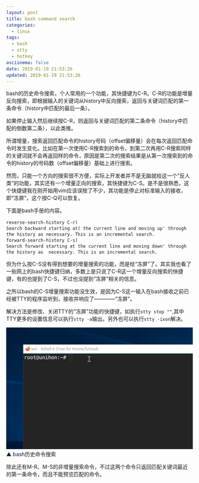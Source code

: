 ```yaml
---
layout: post
title: bash command search
categories:
  - linux
tags:
  - bash
  - stty
  - hotkey
asciinema: false
date: 2019-01-19 21:53:26
updated: 2019-01-19 21:53:26
---
```


bash的历史命令搜索，个人常用的一个功能，其快捷键为C-R。C-R的功能是增量反向搜索，即根据输入的关键词从history中反向搜索，返回与关键词匹配的第一条命令（history中匹配的最后一条）。

<!-- more -->

如果停止输入然后继续按C-R，则返回与关键词匹配的第二条命令（history中匹配的倒数第二条），以此类推。

所谓增量，搜索返回匹配命令的history号码（offset偏移量）会在每次返回匹配命令时发生变化。比如在第一次使用C-R搜索到的命令，到第二次再用C-R搜索同样的关键词就不会再返回样的命令，原因是第二次的搜索结果是从第一次搜索到的命令的history的号码数（offset偏移量）基础上进行搜索。

然而，只能一个方向的搜索很不方便，实际上开发者并不是无脑就给这一个“反人类”的功能，其实还有一个增量正向的搜索，其快捷键为C-S。是不是很熟悉，这个快捷键我在刚开始用vim应该误按了不少，其功能是停止对标准输入的接收，即“冻屏”，这个按C-Q可以恢复。  

下面是bash手册的内容。

```
reverse-search-history C-r)
Search backward starting at( the current line and moving up' through the history as necessary. This is an incremental search.
forward-search-history C-s)
Search forward starting at the current line and moving down' through the history as  necessary. This is an incremental search.

```
但为什么按C-S没有得到想要的增量搜索的功能，而是给“冻屏”了。其实我也看了一些网上的bash快捷键归纳，多数上是只说了C-R这一个增量反向搜索的快捷键，有的也提到了C-S，不过也没提到“冻屏”相关的信息。

之所以bash的C-S增量搜索功能没生效，是因为C-S这一输入在bash接收之前已经被TTY的程序监听到，接收并响应了————“冻屏”。

解决方法是修改、关闭TTY的“冻屏”功能的快捷键，如执行`stty stop ""`,其中TTY更多的设置信息可以执行`stty -a`输出。另外也可以执行`stty -ixon`解决。

![](/2019-01/bash-command-search/20190119_bash_search.gif)
▲ bash历史命令搜索

除此还有M-R、M-S的非增量搜索命令，不过这两个命令只返回匹配关键词最近的第一条命令，而且不能预览匹配的命令。
